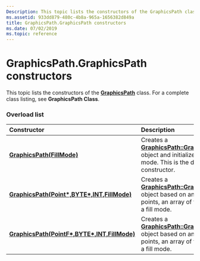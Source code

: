 ```yaml
---
Description: This topic lists the constructors of the GraphicsPath class. For a complete class listing, see GraphicsPath Class.
ms.assetid: 933dd879-480c-4b8a-965a-1656382d849a
title: GraphicsPath.GraphicsPath constructors
ms.date: 07/02/2019
ms.topic: reference
---
```


# GraphicsPath.GraphicsPath constructors

This topic lists the constructors of the [**GraphicsPath**](https://msdn.microsoft.com/library/ms534456(v=VS.85).aspx) class. For a complete class listing, see **GraphicsPath Class**.

### Overload list



| Constructor                                                                                                                                          | Description                                                                                                                                                                                                                       |
|:-----------------------------------------------------------------------------------------------------------------------------------------------------|:----------------------------------------------------------------------------------------------------------------------------------------------------------------------------------------------------------------------------------|
| [**GraphicsPath(FillMode)**](https://msdn.microsoft.com/library/ms535630(v=VS.85).aspx)                                                                 | Creates a [**GraphicsPath::GraphicsPath**](https://msdn.microsoft.com/library/ms535630(v=VS.85).aspx) object and initializes the fill mode. This is the default constructor.<br/>                                              |
| [**GraphicsPath(Point\*,BYTE\*,INT,FillMode)**](https://msdn.microsoft.com/library/ms535629(v=VS.85).aspx)   | Creates a [**GraphicsPath::GraphicsPath**](https://msdn.microsoft.com/library/ms535629(v=VS.85).aspx) object based on an array of points, an array of types, and a fill mode.<br/>  |
| [**GraphicsPath(PointF\*,BYTE\*,INT,FillMode)**](https://msdn.microsoft.com/library/ms535631(v=VS.85).aspx) | Creates a [**GraphicsPath::GraphicsPath**](https://msdn.microsoft.com/library/ms535631(v=VS.85).aspx) object based on an array of points, an array of types, and a fill mode.<br/> |



 

 




